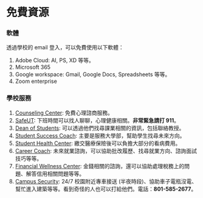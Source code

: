# 免費資源

### 軟體

透過學校的 email 登入，可以免費使用以下軟體：

1. Adobe Cloud: AI, PS, XD 等等。
1. Microsoft 365
1. Google workspace: Gmail, Google Docs, Spreadsheets 等等。
1. Zoom enterprise

### 學校服務

1. [Counseling Center](https://counselingcenter.utah.edu/): 免費心理諮商服務。
1. [SafeUT](https://safeut.org/): 下班時間可以找人聊聊，心理健康相關。**非常緊急請打 911**。
1. [Dean of Students](https://deanofstudents.utah.edu/): 可以透過他們找尋課業相關的資訊，包括聯絡教授。
1. [Student Success Coach](https://ssc.utah.edu/): 主要是服務大學部，幫助學生找尋未來方向。
1. [Student Health Center](https://studenthealth.utah.edu/): 繳交醫療保險後可以負擔大部分的看病費用。
1. [Career Coach](https://careers.utah.edu/career-coaches/): 未來就業諮詢，可以協助批改履歷、找尋就業方向、諮詢面試技巧等等。
1. [Financial Wellness Center](https://financialwellness.utah.edu/): 金錢相關的諮詢，還可以協助處理稅務上的問題、解答信用相關問題等等。
1. [Campus Security](https://security.utah.edu/): 24/7 校園附近專車接送 (半夜時段)、協助車子電瓶沒電、幫忙進入建築等等。看到奇怪的人也可以打給他們。電話：**801-585-2677**。
